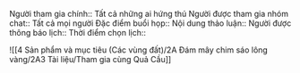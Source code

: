 Người tham gia chính:: Tất cả những ai hứng thú
Người được tham gia nhóm chat:: Tất cả mọi người
Đặc điểm buổi họp:: 
Nội dung thảo luận:: 
Người được thông báo lịch::
Thời điểm chọn lịch::

![[4 Sản phẩm và mục tiêu (Các vùng đất)/2A Đám mây chim sáo lông vàng/2A3 Tài liệu/Tham gia cùng Quả Cầu]] 